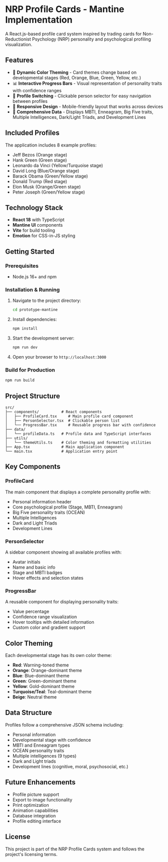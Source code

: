 # NRP Profile Cards - Mantine Implementation

A React.js-based profile card system inspired by trading cards for Non-Reductionist Psychology (NRP) personality and psychological profiling visualization.

## Features

- 🎨 **Dynamic Color Theming** - Card themes change based on developmental stages (Red, Orange, Blue, Green, Yellow, etc.)
- 📊 **Interactive Progress Bars** - Visual representation of personality traits with confidence ranges
- 🔄 **Profile Switching** - Clickable person selector for easy navigation between profiles
- 📱 **Responsive Design** - Mobile-friendly layout that works across devices
- 🎯 **Comprehensive Data** - Displays MBTI, Enneagram, Big Five traits, Multiple Intelligences, Dark/Light Triads, and Development Lines

## Included Profiles

The application includes 8 example profiles:
- Jeff Bezos (Orange stage)
- Hank Green (Green stage)
- Leonardo da Vinci (Yellow/Turquoise stage)
- David Long (Blue/Orange stage)
- Barack Obama (Green/Yellow stage)
- Donald Trump (Red stage)
- Elon Musk (Orange/Green stage)
- Peter Joseph (Green/Yellow stage)

## Technology Stack

- **React 18** with TypeScript
- **Mantine UI** components
- **Vite** for build tooling
- **Emotion** for CSS-in-JS styling

## Getting Started

### Prerequisites

- Node.js 16+ and npm

### Installation & Running

1. Navigate to the project directory:
   ```bash
   cd prototype-mantine
   ```

2. Install dependencies:
   ```bash
   npm install
   ```

3. Start the development server:
   ```bash
   npm run dev
   ```

4. Open your browser to `http://localhost:3000`

### Build for Production

```bash
npm run build
```

## Project Structure

```
src/
├── components/          # React components
│   ├── ProfileCard.tsx     # Main profile card component
│   ├── PersonSelector.tsx  # Clickable person list
│   └── ProgressBar.tsx     # Reusable progress bar with confidence
├── data/
│   └── profileData.ts   # Profile data and TypeScript interfaces
├── utils/
│   └── themeUtils.ts    # Color theming and formatting utilities
├── App.tsx              # Main application component
└── main.tsx             # Application entry point
```

## Key Components

### ProfileCard
The main component that displays a complete personality profile with:
- Personal information header
- Core psychological profile (Stage, MBTI, Enneagram)
- Big Five personality traits (OCEAN)
- Multiple Intelligences
- Dark and Light Triads
- Development Lines

### PersonSelector
A sidebar component showing all available profiles with:
- Avatar initials
- Name and basic info
- Stage and MBTI badges
- Hover effects and selection states

### ProgressBar
A reusable component for displaying personality traits:
- Value percentage
- Confidence range visualization
- Hover tooltips with detailed information
- Custom color and gradient support

## Color Theming

Each developmental stage has its own color theme:
- **Red**: Warning-toned theme
- **Orange**: Orange-dominant theme
- **Blue**: Blue-dominant theme
- **Green**: Green-dominant theme
- **Yellow**: Gold-dominant theme
- **Turquoise/Teal**: Teal-dominant theme
- **Beige**: Neutral theme

## Data Structure

Profiles follow a comprehensive JSON schema including:
- Personal information
- Developmental stage with confidence
- MBTI and Enneagram types
- OCEAN personality traits
- Multiple intelligences (9 types)
- Dark and Light triads
- Development lines (cognitive, moral, psychosocial, etc.)

## Future Enhancements

- Profile picture support
- Export to image functionality
- Print optimization
- Animation capabilities
- Database integration
- Profile editing interface

## License

This project is part of the NRP Profile Cards system and follows the project's licensing terms.